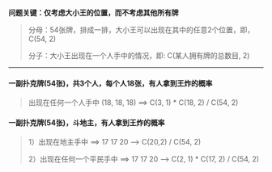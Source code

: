 **问题关键：仅考虑大小王的位置，而不考虑其他所有牌**


> 分母：54张牌，排成一排，大小王可以出现在其中的任意2个位置，即，C(54, 2)
>
> 分子：大小王出现在一个人手中的情况，即: C(某人拥有牌的总数目, 2)


---


#### 一副扑克牌(54张)，共3个人，每个人18张，有人拿到王炸的概率

> 出现在任何一个人手中 (18, 18, 18) ==> C(3, 1) * C(18, 2) / C(54, 2)

#### 一副扑克牌(54张)，斗地主，有人拿到王炸的概率

> 1）出现在地主手中 ==> 17 17 20 --> C(20,2) / C(54, 2)
>
> 2）出现在任何一个平民手中 ==> 17 17 20 --> C(2, 1) * C(17, 2) / C(54, 2)
